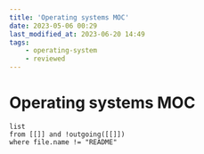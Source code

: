 ```yaml
---
title: 'Operating systems MOC'
date: 2023-05-06 00:29
last_modified_at: 2023-06-20 14:49
tags:
    - operating-system
    - reviewed
---
```


# Operating systems MOC

```dataview
list
from [[]] and !outgoing([[]])
where file.name != "README"
```
